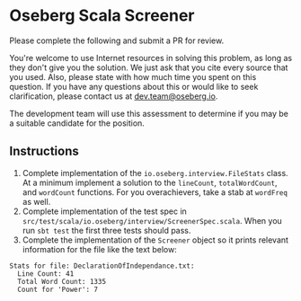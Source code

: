 # Oseberg Scala Screener

Please complete the following and submit a PR for review.

You're welcome to use Internet resources in solving this problem, as long as they don't give you the solution. We just ask that you cite every source that you used. Also, please state with how much time you spent on this question. If you have any questions about this or would like to seek clarification, please contact us at dev.team@oseberg.io.

The development team will use this assessment to determine if you may be a suitable candidate for the position.

## Instructions

1) Complete implementation of the `io.oseberg.interview.FileStats` class.  At a minimum implement a solution to the `lineCount`, `totalWordCount`, and `wordCount` functions.  For you overachievers, take a stab at `wordFreq` as well.
2) Complete implementation of the test spec in `src/test/scala/io.oseberg/interview/ScreenerSpec.scala`.  When you run `sbt test` the first three tests should pass.
3) Complete the implementation of the `Screener` object so it prints relevant information for the file like the text below:

```
Stats for file: DeclarationOfIndependance.txt:
  Line Count: 41
  Total Word Count: 1335
  Count for 'Power': 7
```
